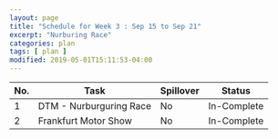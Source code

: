 ```yaml
---
layout: page
title: "Schedule for Week 3 : Sep 15 to Sep 21"
excerpt: "Nurburing Race"
categories: plan
tags: [ plan ]
modified: 2019-05-01T15:11:53-04:00
---
```



| No. | Task | Spillover | Status |
|-------|--------|---------|---------|
| 1 | DTM - Nurburguring Race | No | In-Complete |
| 2 | Frankfurt Motor Show |  No | In-Complete |
